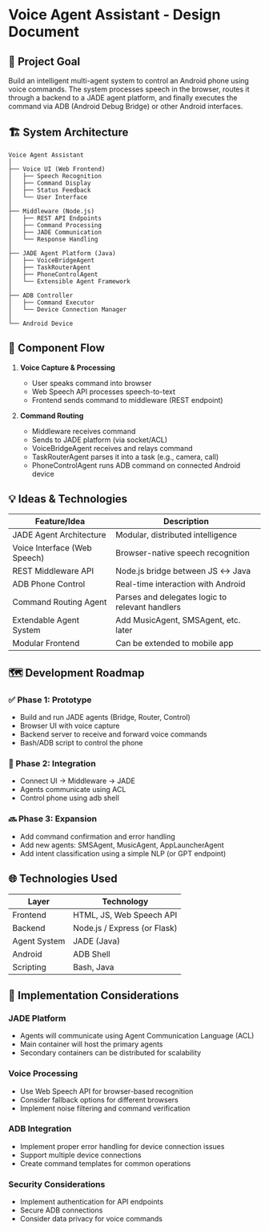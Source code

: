 # Voice Agent Assistant - Design Document

## 🎯 Project Goal

Build an intelligent multi-agent system to control an Android phone using voice commands. The system processes speech in the browser, routes it through a backend to a JADE agent platform, and finally executes the command via ADB (Android Debug Bridge) or other Android interfaces.

## 🏗️ System Architecture

```
Voice Agent Assistant
│
├── Voice UI (Web Frontend)
│   ├── Speech Recognition
│   ├── Command Display
│   ├── Status Feedback
│   └── User Interface
│
├── Middleware (Node.js)
│   ├── REST API Endpoints
│   ├── Command Processing
│   ├── JADE Communication
│   └── Response Handling
│
├── JADE Agent Platform (Java)
│   ├── VoiceBridgeAgent
│   ├── TaskRouterAgent
│   ├── PhoneControlAgent
│   └── Extensible Agent Framework
│
├── ADB Controller
│   ├── Command Executor
│   └── Device Connection Manager
│
└── Android Device
```

## 🔄 Component Flow

1. **Voice Capture & Processing**
   - User speaks command into browser
   - Web Speech API processes speech-to-text
   - Frontend sends command to middleware (REST endpoint)

2. **Command Routing**
   - Middleware receives command
   - Sends to JADE platform (via socket/ACL)
   - VoiceBridgeAgent receives and relays command
   - TaskRouterAgent parses it into a task (e.g., camera, call)
   - PhoneControlAgent runs ADB command on connected Android device

## 💡 Ideas & Technologies

| Feature/Idea | Description |
|--------------|-------------|
| JADE Agent Architecture | Modular, distributed intelligence |
| Voice Interface (Web Speech) | Browser-native speech recognition |
| REST Middleware API | Node.js bridge between JS ↔ Java |
| ADB Phone Control | Real-time interaction with Android |
| Command Routing Agent | Parses and delegates logic to relevant handlers |
| Extendable Agent System | Add MusicAgent, SMSAgent, etc. later |
| Modular Frontend | Can be extended to mobile app |

## 🗺️ Development Roadmap

### ✅ Phase 1: Prototype
- Build and run JADE agents (Bridge, Router, Control)
- Browser UI with voice capture
- Backend server to receive and forward voice commands
- Bash/ADB script to control the phone

### 🚧 Phase 2: Integration
- Connect UI → Middleware → JADE
- Agents communicate using ACL
- Control phone using adb shell

### 🔜 Phase 3: Expansion
- Add command confirmation and error handling
- Add new agents: SMSAgent, MusicAgent, AppLauncherAgent
- Add intent classification using a simple NLP (or GPT endpoint)

## 🌐 Technologies Used

| Layer | Technology |
|-------|------------|
| Frontend | HTML, JS, Web Speech API |
| Backend | Node.js / Express (or Flask) |
| Agent System | JADE (Java) |
| Android | ADB Shell |
| Scripting | Bash, Java |

## 🔧 Implementation Considerations

### JADE Platform
- Agents will communicate using Agent Communication Language (ACL)
- Main container will host the primary agents
- Secondary containers can be distributed for scalability

### Voice Processing
- Use Web Speech API for browser-based recognition
- Consider fallback options for different browsers
- Implement noise filtering and command verification

### ADB Integration
- Implement proper error handling for device connection issues
- Support multiple device connections
- Create command templates for common operations

### Security Considerations
- Implement authentication for API endpoints
- Secure ADB connections
- Consider data privacy for voice commands

